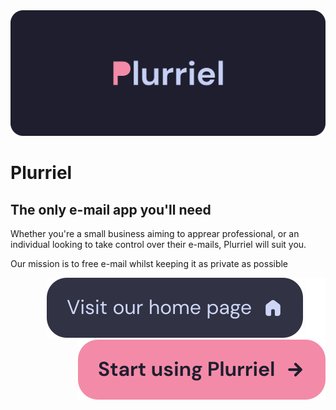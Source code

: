 <img alt="Plurriel" src="https://raw.githubusercontent.com/plurriel/.github/main/profile/banner.svg" />

<h1>Plurriel</h1>
<h2>The only e-mail app you'll need</h2>

Whether you're a small business aiming to apprear professional, or an individual looking to take control over their e-mails, Plurriel will suit you.

Our mission is to free e-mail whilst keeping it as private as possible

<p align="right">
<a href="https://plurriel.email/"><img alt="Visit our home page" src="https://raw.githubusercontent.com/plurriel/.github/main/profile/visit_home.svg" /></a>
<img src="https://raw.githubusercontent.com/plurriel/.github/main/profile/16px_gap.svg"/>
<a href="https://plurriel.email/signup"><img alt="Start using Plurriel" src="https://raw.githubusercontent.com/plurriel/.github/main/profile/signup.svg" /></a>
</p>
